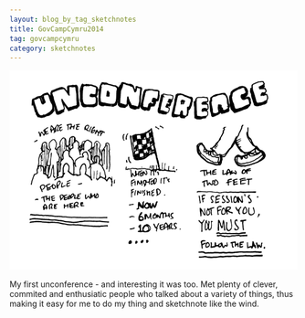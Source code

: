 ```yaml
---
layout: blog_by_tag_sketchnotes
title: GovCampCymru2014
tag: govcampcymru
category: sketchnotes
---
```




![Intro](../../images/govcampcymru2014/intro.gif)




My first unconference - and interesting it was too. Met plenty of clever, commited and enthusiatic people who talked about a variety of things, thus making it easy for me to do my thing and sketchnote like the wind.
